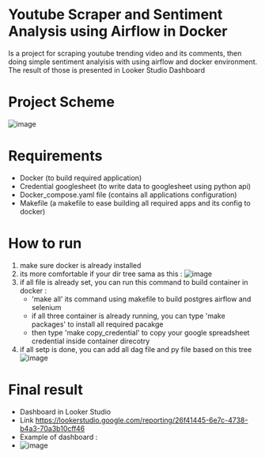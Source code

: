 # Youtube Scraper and Sentiment Analysis using Airflow in Docker 
Is a project for scraping youtube trending video and its comments, then doing simple sentiment analyisis with using airflow and docker environment.
The result of those is presented in Looker Studio Dashboard

# Project Scheme
![image](https://github.com/arifalse/final_assignment/assets/61183492/c1ce4630-8669-4612-904c-8ba8aaab3135)

# Requirements
- Docker (to build required application)
- Credential googlesheet (to write data to googlesheet using python api) 
- Docker_compose.yaml file (contains all applications configuration)
- Makefile (a makefile to ease building all required apps and its config to docker) 

# How to run
1. make sure docker is already installed
2. its more comfortable if your dir tree sama as this :
   ![image](https://github.com/arifalse/final_assignment/assets/61183492/db539535-37fe-45e0-bcb3-9fec0c66a2e5)
3. if all file is already set, you can run this command to build container in docker :
   - 'make all' its command using makefile to build postgres airflow and selenium
   - if all three container is already running, you can type 'make packages' to install all required pacakge
   - then type 'make copy_credential' to copy your google spreadsheet credential inside container direcotry
4. if all setp is done, you can add all dag file and py file based on this tree
   ![image](https://github.com/arifalse/final_assignment/assets/61183492/df989775-511e-4cf4-a878-a705320f3999)

# Final result
- Dashboard in Looker Studio
- Link https://lookerstudio.google.com/reporting/26f41445-6e7c-4738-b4a3-70a3b10cff46
- Example of dashboard :
- ![image](https://github.com/arifalse/final_assignment/assets/61183492/910a6a57-c6ad-4879-a62c-793d508b4b5e)


